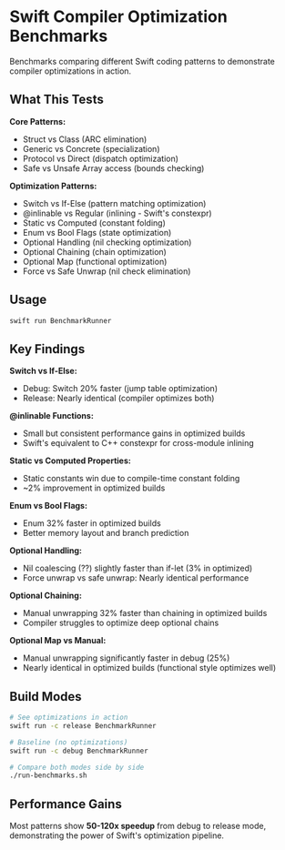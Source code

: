 # Swift Compiler Optimization Benchmarks

Benchmarks comparing different Swift coding patterns to demonstrate compiler optimizations in action.

## What This Tests

**Core Patterns:**
- Struct vs Class (ARC elimination)
- Generic vs Concrete (specialization) 
- Protocol vs Direct (dispatch optimization)
- Safe vs Unsafe Array access (bounds checking)

**Optimization Patterns:**
- Switch vs If-Else (pattern matching optimization)
- @inlinable vs Regular (inlining - Swift's constexpr)
- Static vs Computed (constant folding)
- Enum vs Bool Flags (state optimization)
- Optional Handling (nil checking optimization)
- Optional Chaining (chain optimization)
- Optional Map (functional optimization)
- Force vs Safe Unwrap (nil check elimination)

## Usage

```bash
swift run BenchmarkRunner
```

## Key Findings

**Switch vs If-Else:**
- Debug: Switch 20% faster (jump table optimization)
- Release: Nearly identical (compiler optimizes both)

**@inlinable Functions:**
- Small but consistent performance gains in optimized builds
- Swift's equivalent to C++ constexpr for cross-module inlining

**Static vs Computed Properties:**
- Static constants win due to compile-time constant folding
- ~2% improvement in optimized builds

**Enum vs Bool Flags:**
- Enum 32% faster in optimized builds
- Better memory layout and branch prediction

**Optional Handling:**
- Nil coalescing (??) slightly faster than if-let (3% in optimized)
- Force unwrap vs safe unwrap: Nearly identical performance

**Optional Chaining:**
- Manual unwrapping 32% faster than chaining in optimized builds
- Compiler struggles to optimize deep optional chains

**Optional Map vs Manual:**
- Manual unwrapping significantly faster in debug (25%)
- Nearly identical in optimized builds (functional style optimizes well)

## Build Modes

```bash
# See optimizations in action
swift run -c release BenchmarkRunner

# Baseline (no optimizations)  
swift run -c debug BenchmarkRunner

# Compare both modes side by side
./run-benchmarks.sh
```

## Performance Gains

Most patterns show **50-120x speedup** from debug to release mode, demonstrating the power of Swift's optimization pipeline. 